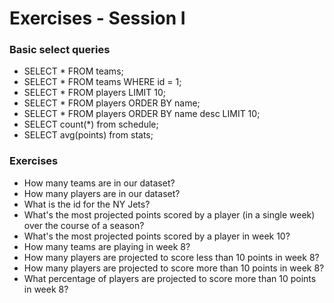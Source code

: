 Exercises - Session I
=====================

### Basic select queries

- SELECT * FROM teams;
- SELECT * FROM teams WHERE id = 1;
- SELECT * FROM players LIMIT 10;
- SELECT * FROM players ORDER BY name;
- SELECT * FROM players ORDER BY name desc LIMIT 10;
- SELECT count(*) from schedule;
- SELECT avg(points) from stats;

### Exercises

- How many teams are in our dataset?
- How many players are in our dataset?
- What is the id for the NY Jets?
- What's the most projected points scored by a player (in a single week) over the course of a season?
- What's the most projected points scored by a player in week 10?
- How many teams are playing in week 8?
- How many players are projected to score less than 10 points in week 8?
- How many players are projected to score more than 10 points in week 8?
- What percentage of players are projected to score more than 10 points in week 8?